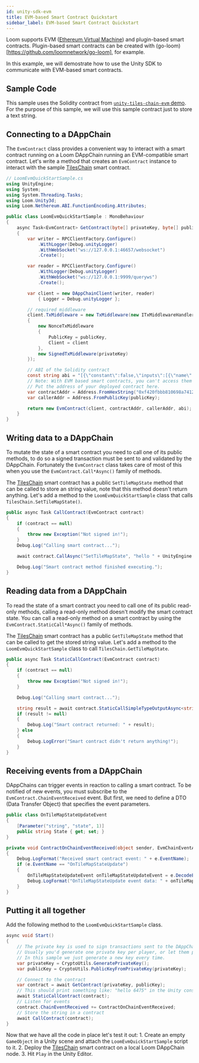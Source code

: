 ```yaml
---
id: unity-sdk-evm
title: EVM-based Smart Contract Quickstart
sidebar_label: EVM-based Smart Contract Quickstart
---
```

Loom supports EVM ([Ethereum Virtual Machine](evm.html)) and plugin-based smart contracts. Plugin-based smart contracts can be created with (go-loom)[https://github.com/loomnetwork/go-loom], for example.

In this example, we will demostrate how to use the Unity SDK to communicate with EVM-based smart contracts.

## Sample Code

This sample uses the Solidity contract from [`unity-tiles-chain-evm` demo](https://github.com/loomnetwork/unity-tiles-chain-evm). For the purpose of this sample, we will use this sample contract just to store a text string.

## Connecting to a DAppChain

The `EvmContract` class provides a convenient way to interact with a smart contract running on a Loom DAppChain running an EVM-compatible smart contract. Let's write a method that creates an `EvmContract` instance to interact with the sample [TilesChain](https://github.com/loomnetwork/unity-tiles-chain-evm/blob/master/dappchain/TilesChain.sol) smart contract.

```csharp
// LoomEvmQuickStartSample.cs
using UnityEngine;
using System;
using System.Threading.Tasks;
using Loom.Unity3d;
using Loom.Nethereum.ABI.FunctionEncoding.Attributes;

public class LoomEvmQuickStartSample : MonoBehaviour
{
    async Task<EvmContract> GetContract(byte[] privateKey, byte[] publicKey)
    {
        var writer = RPCClientFactory.Configure()
            .WithLogger(Debug.unityLogger)
            .WithWebSocket("ws://127.0.0.1:46657/websocket")
            .Create();

        var reader = RPCClientFactory.Configure()
            .WithLogger(Debug.unityLogger)
            .WithWebSocket("ws://127.0.0.1:9999/queryws")
            .Create();

        var client = new DAppChainClient(writer, reader)
            { Logger = Debug.unityLogger };

        // required middleware
        client.TxMiddleware = new TxMiddleware(new ITxMiddlewareHandler[]
        {
            new NonceTxMiddleware
            {
                PublicKey = publicKey,
                Client = client
            },
            new SignedTxMiddleware(privateKey)
        });

        // ABI of the Solidity contract
        const string abi = "[{\"constant\":false,\"inputs\":[{\"name\":\"_tileState\",\"type\":\"string\"}],\"name\":\"SetTileMapState\",\"outputs\":[],\"payable\":false,\"stateMutability\":\"nonpayable\",\"type\":\"function\"},{\"constant\":true,\"inputs\":[],\"name\":\"GetTileMapState\",\"outputs\":[{\"name\":\"\",\"type\":\"string\"}],\"payable\":false,\"stateMutability\":\"view\",\"type\":\"function\"},{\"anonymous\":false,\"inputs\":[{\"indexed\":false,\"name\":\"state\",\"type\":\"string\"}],\"name\":\"OnTileMapStateUpdate\",\"type\":\"event\"}]\r\n";
        // Note: With EVM based smart contracts, you can't access them by name.
        // Put the address of your deployed contract here.
        var contractAddr = Address.FromHexString("0xf420fbbb810698a74120df3723315ee06f472870");
        var callerAddr = Address.FromPublicKey(publicKey);

        return new EvmContract(client, contractAddr, callerAddr, abi);
    }
}
```

## Writing data to a DAppChain

To mutate the state of a smart contract you need to call one of its public methods, to do so a signed transaction must be sent to and validated by the DAppChain. Fortunately the `EvmContract` class takes care of most of this when you use the `EvmContract.Call*Async()` family of methods.

The [TilesChain](https://github.com/loomnetwork/unity-tiles-chain-evm/blob/master/dappchain/TilesChain.sol) smart contract has a public `SetTileMapState` method that can be called to store an string value, note that this method doesn't return anything. Let's add a method to the `LoomEvmQuickStartSample` class that calls `TilesChain.SetTileMapState()`.

```csharp
public async Task CallContract(EvmContract contract)
{
    if (contract == null)
    {
        throw new Exception("Not signed in!");
    }
    Debug.Log("Calling smart contract...");

    await contract.CallAsync("SetTileMapState", "hello " + UnityEngine.Random.Range(0, 10000));

    Debug.Log("Smart contract method finished executing.");
}
```

## Reading data from a DAppChain

To read the state of a smart contract you need to call one of its public read-only methods, calling a read-only method doesn't modify the smart contract state. You can call a read-only method on a smart contract by using the `EvmContract.StaticCall*Async()` family of methods.

The [TilesChain](https://github.com/loomnetwork/unity-tiles-chain-evm/blob/master/dappchain/TilesChain.sol) smart contract has a public `GetTileMapState` method that can be called to get the stored string value. Let's add a method to the `LoomEvmQuickStartSample` class to call `TilesChain.GetTileMapState`.

```csharp
public async Task StaticCallContract(EvmContract contract)
{
    if (contract == null)
    {
        throw new Exception("Not signed in!");
    }

    Debug.Log("Calling smart contract...");

    string result = await contract.StaticCallSimpleTypeOutputAsync<string>("GetTileMapState");
    if (result != null)
    {
        Debug.Log("Smart contract returned: " + result);
    } else
    {
        Debug.LogError("Smart contract didn't return anything!");
    }
}
```

## Receiving events from a DAppChain

DAppChains can trigger events in reaction to calling a smart contract. To be notified of new events, you must subscribe to the `EvmContract.ChainEventReceived` event. But first, we need to define a DTO (Data Transfer Object) that specifies the event parameters.

```csharp
public class OnTileMapStateUpdateEvent
{
    [Parameter("string", "state", 1)]
    public string State { get; set; }
}

private void ContractOnChainEventReceived(object sender, EvmChainEventArgs e)
{
    Debug.LogFormat("Received smart contract event: " + e.EventName);
    if (e.EventName == "OnTileMapStateUpdate")
    {
        OnTileMapStateUpdateEvent onTileMapStateUpdateEvent = e.DecodeEventDTO<OnTileMapStateUpdateEvent>();
        Debug.LogFormat("OnTileMapStateUpdate event data: " + onTileMapStateUpdateEvent.State);
    }
}
```

## Putting it all together

Add the following method to the `LoomEvmQuickStartSample` class.

```csharp
async void Start()
{
    // The private key is used to sign transactions sent to the DAppChain.
    // Usually you'd generate one private key per player, or let them provide their own.
    // In this sample we just generate a new key every time.
    var privateKey = CryptoUtils.GeneratePrivateKey();
    var publicKey = CryptoUtils.PublicKeyFromPrivateKey(privateKey);

    // Connect to the contract
    var contract = await GetContract(privateKey, publicKey);
    // This should print something like: "hello 6475" in the Unity console window if some data is already stored
    await StaticCallContract(contract);
    // Listen for events
    contract.ChainEventReceived += ContractOnChainEventReceived;
    // Store the string in a contract
    await CallContract(contract);
}
```

Now that we have all the code in place let's test it out: 1. Create an empty `GameObject` in a Unity scene and attach the `LoomEvmQuickStartSample` script to it. 2. Deploy the [TilesChain](https://github.com/loomnetwork/unity-tiles-chain-evm/blob/master/dappchain/TilesChain.sol) smart contract on a local Loom DAppChain node. 3. Hit `Play` in the Unity Editor.